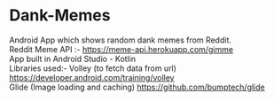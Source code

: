 # Dank-Memes
Android App which shows random dank memes from Reddit.  
Reddit Meme API :- https://meme-api.herokuapp.com/gimme  
App built in Android Studio - Kotlin  
Libraries used:- Volley (to fetch data from url) https://developer.android.com/training/volley  
                  Glide (Image loading and caching)   https://github.com/bumptech/glide
